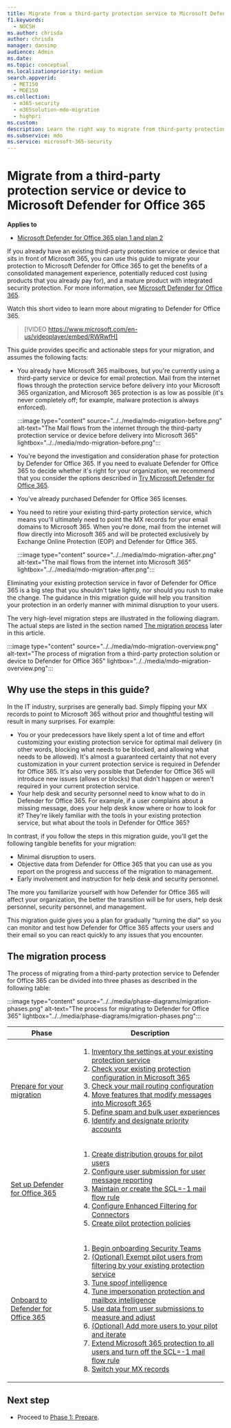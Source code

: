 ```yaml
---
title: Migrate from a third-party protection service to Microsoft Defender for Office 365
f1.keywords:
  - NOCSH
ms.author: chrisda
author: chrisda
manager: dansimp
audience: Admin
ms.date:
ms.topic: conceptual
ms.localizationpriority: medium
search.appverid:
  - MET150
  - MOE150
ms.collection:
  - m365-security
  - m365solution-mdo-migration
  - highpri
ms.custom:
description: Learn the right way to migrate from third-party protection services or devices like Google Postini, the Barracuda Spam and Virus Firewall, or Cisco IronPort to Microsoft Defender for Office 365 protection.
ms.subservice: mdo
ms.service: microsoft-365-security
---
```


# Migrate from a third-party protection service or device to Microsoft Defender for Office 365

**Applies to**
- [Microsoft Defender for Office 365 plan 1 and plan 2](defender-for-office-365.md)

If you already have an existing third-party protection service or device that sits in front of Microsoft 365, you can use this guide to migrate your protection to Microsoft Defender for Office 365 to get the benefits of a consolidated management experience, potentially reduced cost (using products that you already pay for), and a mature product with integrated security protection. For more information, see [Microsoft Defender for Office 365](https://www.microsoft.com/security/business/threat-protection/office-365-defender).

Watch this short video to learn more about migrating to Defender for Office 365.
> [!VIDEO https://www.microsoft.com/en-us/videoplayer/embed/RWRwfH]

This guide provides specific and actionable steps for your migration, and assumes the following facts:

- You already have Microsoft 365 mailboxes, but you're currently using a third-party service or device for email protection. Mail from the internet flows through the protection service before delivery into your Microsoft 365 organization, and Microsoft 365 protection is as low as possible (it's never completely off; for example, malware protection is always enforced).

  :::image type="content" source="../../media/mdo-migration-before.png" alt-text="The Mail flows from the internet through the third-party protection service or device before delivery into Microsoft 365" lightbox="../../media/mdo-migration-before.png":::

- You're beyond the investigation and consideration phase for protection by Defender for Office 365. If you need to evaluate Defender for Office 365 to decide whether it's right for your organization, we recommend that you consider the options described in [Try Microsoft Defender for Office 365](try-microsoft-defender-for-office-365.md).

- You've already purchased Defender for Office 365 licenses.

- You need to retire your existing third-party protection service, which means you'll ultimately need to point the MX records for your email domains to Microsoft 365. When you're done, mail from the internet will flow directly into Microsoft 365 and will be protected exclusively by Exchange Online Protection (EOP) and Defender for Office 365.

  :::image type="content" source="../../media/mdo-migration-after.png" alt-text="The mail flows from the internet into Microsoft 365" lightbox="../../media/mdo-migration-after.png":::

Eliminating your existing protection service in favor of Defender for Office 365 is a big step that you shouldn't take lightly, nor should you rush to make the change. The guidance in this migration guide will help you transition your protection in an orderly manner with minimal disruption to your users.

The very high-level migration steps are illustrated in the following diagram. The actual steps are listed in the section named [The migration process](#the-migration-process) later in this article.

:::image type="content" source="../../media/mdo-migration-overview.png" alt-text="The process of migration from a third-party protection solution or device to Defender for Office 365" lightbox="../../media/mdo-migration-overview.png":::

## Why use the steps in this guide?

In the IT industry, surprises are generally bad. Simply flipping your MX records to point to Microsoft 365 without prior and thoughtful testing will result in many surprises. For example:

- You or your predecessors have likely spent a lot of time and effort customizing your existing protection service for optimal mail delivery (in other words, blocking what needs to be blocked, and allowing what needs to be allowed). It's almost a guaranteed certainty that not every customization in your current protection service is required in Defender for Office 365. It's also very possible that Defender for Office 365 will introduce new issues (allows or blocks) that didn't happen or weren't required in your current protection service.
- Your help desk and security personnel need to know what to do in Defender for Office 365. For example, if a user complains about a missing message, does your help desk know where or how to look for it? They're likely familiar with the tools in your existing protection service, but what about the tools in Defender for Office 365?

In contrast, if you follow the steps in this migration guide, you'll get the following tangible benefits for your migration:

- Minimal disruption to users.
- Objective data from Defender for Office 365 that you can use as you report on the progress and success of the migration to management.
- Early involvement and instruction for help desk and security personnel.

The more you familiarize yourself with how Defender for Office 365 will affect your organization, the better the transition will be for users, help desk personnel, security personnel, and management.

This migration guide gives you a plan for gradually "turning the dial" so you can monitor and test how Defender for Office 365 affects your users and their email so you can react quickly to any issues that you encounter.

## The migration process

The process of migrating from a third-party protection service to Defender for Office 365 can be divided into three phases as described in the following table:

:::image type="content" source="../../media/phase-diagrams/migration-phases.png" alt-text="The process for migrating to Defender for Office 365" lightbox="../../media/phase-diagrams/migration-phases.png":::

|Phase|Description|
|---|---|
|[Prepare for your migration](migrate-to-defender-for-office-365-prepare.md)|<ol><li>[Inventory the settings at your existing protection service](migrate-to-defender-for-office-365-prepare.md#inventory-the-settings-at-your-existing-protection-service)</li><li>[Check your existing protection configuration in Microsoft 365](migrate-to-defender-for-office-365-prepare.md#check-your-existing-protection-configuration-in-microsoft-365)</li><li>[Check your mail routing configuration](migrate-to-defender-for-office-365-prepare.md#check-your-mail-routing-configuration)</li><li>[Move features that modify messages into Microsoft 365](migrate-to-defender-for-office-365-prepare.md#move-features-that-modify-messages-into-microsoft-365)</li><li>[Define spam and bulk user experiences](migrate-to-defender-for-office-365-prepare.md#define-spam-and-bulk-user-experiences)</li><li>[Identify and designate priority accounts](migrate-to-defender-for-office-365-prepare.md#identify-and-designate-priority-accounts)</li></ol>|
|[Set up Defender for Office 365](migrate-to-defender-for-office-365-setup.md)|<ol><li>[Create distribution groups for pilot users](migrate-to-defender-for-office-365-setup.md#step-1-create-distribution-groups-for-pilot-users)</li><li>[Configure user submission for user message reporting](migrate-to-defender-for-office-365-setup.md#step-2-configure-user-submission-for-user-message-reporting)</li><li>[Maintain or create the SCL=-1 mail flow rule](migrate-to-defender-for-office-365-setup.md#step-3-maintain-or-create-the-scl-1-mail-flow-rule)</li><li>[Configure Enhanced Filtering for Connectors](migrate-to-defender-for-office-365-setup.md#step-4-configure-enhanced-filtering-for-connectors)</li><li>[Create pilot protection policies](migrate-to-defender-for-office-365-setup.md#step-5-create-pilot-protection-policies)</li></ol>|
|[Onboard to Defender for Office 365](migrate-to-defender-for-office-365-onboard.md)|<ol><li>[Begin onboarding Security Teams](migrate-to-defender-for-office-365-onboard.md#step-1-begin-onboarding-security-teams)</li><li>[(Optional) Exempt pilot users from filtering by your existing protection service](migrate-to-defender-for-office-365-onboard.md#step-2-optional-exempt-pilot-users-from-filtering-by-your-existing-protection-service)</li><li>[Tune spoof intelligence](migrate-to-defender-for-office-365-onboard.md#step-3-tune-spoof-intelligence)</li><li>[Tune impersonation protection and mailbox intelligence](migrate-to-defender-for-office-365-onboard.md#step-4-tune-impersonation-protection-and-mailbox-intelligence)</li><li>[Use data from user submissions to measure and adjust](migrate-to-defender-for-office-365-onboard.md#step-5-use-data-from-user-submissions-to-measure-and-adjust)</li><li>[(Optional) Add more users to your pilot and iterate](migrate-to-defender-for-office-365-onboard.md#step-6-optional-add-more-users-to-your-pilot-and-iterate)</li><li>[Extend Microsoft 365 protection to all users and turn off the SCL=-1 mail flow rule](migrate-to-defender-for-office-365-onboard.md#step-7-extend-microsoft-365-protection-to-all-users-and-turn-off-the-scl-1-mail-flow-rule)</li><li>[Switch your MX records](migrate-to-defender-for-office-365-onboard.md#step-8-switch-your-mx-records)</li></ol>|

## Next step

- Proceed to [Phase 1: Prepare](migrate-to-defender-for-office-365-prepare.md).

